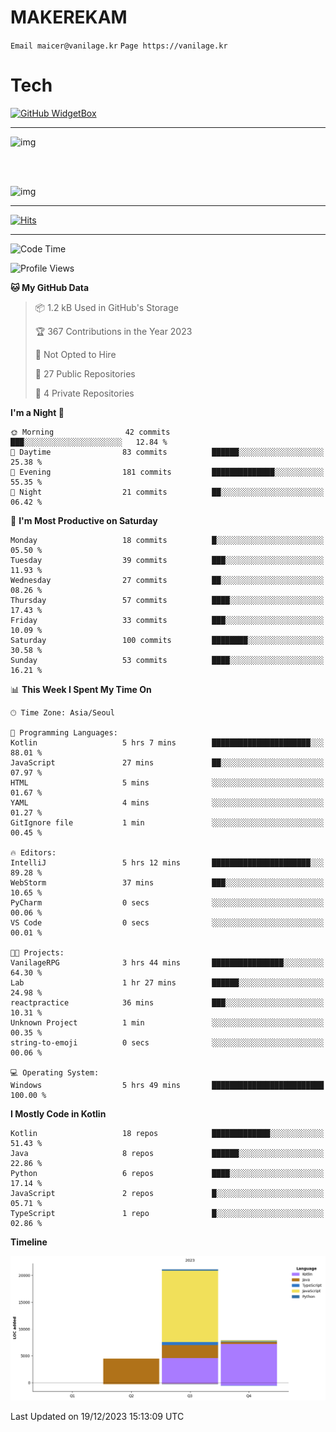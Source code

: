 # MAKEREKAM

`Email maicer@vanilage.kr`
`Page https://vanilage.kr`

# Tech

[![GitHub WidgetBox](https://github-widgetbox.vercel.app/api/skills?languages=python,js,ts,c,cpp,cs,java,kotlin,bash,md,html,css,xml,yaml,swift,powershell,json,R,SQL,php&tools=git,npm,gradle,nodejs,vercel,nginx&includeNames=true&theme=darkmode)](https://github.com/Jurredr/github-widgetbox)

---

![img](https://github-readme-stats.vercel.app/api/top-langs/?username=MAKEREKAM&layout=compact&theme=gruvbox)

<br>
<br>

![img](https://github-readme-stats.vercel.app/api/?username=MAKEREKAM&layout=compact&theme=gruvbox)

---

[![Hits](https://hits.seeyoufarm.com/api/count/incr/badge.svg?url=https%3A%2F%2Fgithub.com%2FMAKEREKAM&count_bg=%234A49D1&title_bg=%23555555&icon=&icon_color=%23E7E7E7&title=방문&edge_flat=false)](https://hits.seeyoufarm.com)

---

<!--START_SECTION:waka-->
![Code Time](http://img.shields.io/badge/Code%20Time-107%20hrs%2021%20mins-blue)

![Profile Views](http://img.shields.io/badge/Profile%20Views-0-blue)

**🐱 My GitHub Data** 

> 📦 1.2 kB Used in GitHub's Storage 
 > 
> 🏆 367 Contributions in the Year 2023
 > 
> 🚫 Not Opted to Hire
 > 
> 📜 27 Public Repositories 
 > 
> 🔑 4 Private Repositories 
 > 
**I'm a Night 🦉** 

```text
🌞 Morning                42 commits          ███░░░░░░░░░░░░░░░░░░░░░░   12.84 % 
🌆 Daytime                83 commits          ██████░░░░░░░░░░░░░░░░░░░   25.38 % 
🌃 Evening                181 commits         ██████████████░░░░░░░░░░░   55.35 % 
🌙 Night                  21 commits          ██░░░░░░░░░░░░░░░░░░░░░░░   06.42 % 
```
📅 **I'm Most Productive on Saturday** 

```text
Monday                   18 commits          █░░░░░░░░░░░░░░░░░░░░░░░░   05.50 % 
Tuesday                  39 commits          ███░░░░░░░░░░░░░░░░░░░░░░   11.93 % 
Wednesday                27 commits          ██░░░░░░░░░░░░░░░░░░░░░░░   08.26 % 
Thursday                 57 commits          ████░░░░░░░░░░░░░░░░░░░░░   17.43 % 
Friday                   33 commits          ███░░░░░░░░░░░░░░░░░░░░░░   10.09 % 
Saturday                 100 commits         ████████░░░░░░░░░░░░░░░░░   30.58 % 
Sunday                   53 commits          ████░░░░░░░░░░░░░░░░░░░░░   16.21 % 
```


📊 **This Week I Spent My Time On** 

```text
🕑︎ Time Zone: Asia/Seoul

💬 Programming Languages: 
Kotlin                   5 hrs 7 mins        ██████████████████████░░░   88.01 % 
JavaScript               27 mins             ██░░░░░░░░░░░░░░░░░░░░░░░   07.97 % 
HTML                     5 mins              ░░░░░░░░░░░░░░░░░░░░░░░░░   01.67 % 
YAML                     4 mins              ░░░░░░░░░░░░░░░░░░░░░░░░░   01.27 % 
GitIgnore file           1 min               ░░░░░░░░░░░░░░░░░░░░░░░░░   00.45 % 

🔥 Editors: 
IntelliJ                 5 hrs 12 mins       ██████████████████████░░░   89.28 % 
WebStorm                 37 mins             ███░░░░░░░░░░░░░░░░░░░░░░   10.65 % 
PyCharm                  0 secs              ░░░░░░░░░░░░░░░░░░░░░░░░░   00.06 % 
VS Code                  0 secs              ░░░░░░░░░░░░░░░░░░░░░░░░░   00.01 % 

🐱‍💻 Projects: 
VanilageRPG              3 hrs 44 mins       ████████████████░░░░░░░░░   64.30 % 
Lab                      1 hr 27 mins        ██████░░░░░░░░░░░░░░░░░░░   24.98 % 
reactpractice            36 mins             ███░░░░░░░░░░░░░░░░░░░░░░   10.31 % 
Unknown Project          1 min               ░░░░░░░░░░░░░░░░░░░░░░░░░   00.35 % 
string-to-emoji          0 secs              ░░░░░░░░░░░░░░░░░░░░░░░░░   00.06 % 

💻 Operating System: 
Windows                  5 hrs 49 mins       █████████████████████████   100.00 % 
```

**I Mostly Code in Kotlin** 

```text
Kotlin                   18 repos            █████████████░░░░░░░░░░░░   51.43 % 
Java                     8 repos             ██████░░░░░░░░░░░░░░░░░░░   22.86 % 
Python                   6 repos             ████░░░░░░░░░░░░░░░░░░░░░   17.14 % 
JavaScript               2 repos             █░░░░░░░░░░░░░░░░░░░░░░░░   05.71 % 
TypeScript               1 repo              █░░░░░░░░░░░░░░░░░░░░░░░░   02.86 % 
```



**Timeline**

![Lines of Code chart](https://raw.githubusercontent.com/MAKEREKAM/MAKEREKAM/main/assets/bar_graph.png)


 Last Updated on 19/12/2023 15:13:09 UTC
<!--END_SECTION:waka-->
